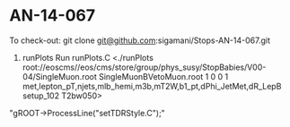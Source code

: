AN-14-067
============

To check-out: git clone git@github.com:sigamani/Stops-AN-14-067.git 


1) runPlots
Run runPlots.C <./runPlots root://eoscms//eos/cms/store/group/phys_susy/StopBabies/V00-04/SingleMuon.root SingleMuonBVetoMuon.root 1 0 0 1 met,lepton_pT,njets,mlb_hemi,m3b,mT2W,b1_pt,dPhi_JetMet,dR_LepB setup_102 T2bw050>

"gROOT->ProcessLine("setTDRStyle.C");"

